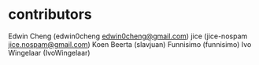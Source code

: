 # contributors
Edwin Cheng (edwin0cheng <edwin0cheng@gmail.com>)
jice (jice-nospam <jice.nospam@gmail.com>)
Koen Beerta (slavjuan)
Funnisimo (funnisimo)
Ivo Wingelaar (IvoWingelaar)
